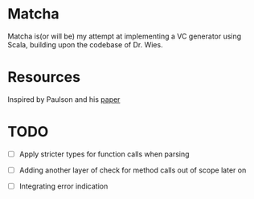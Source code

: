 # Matcha



Matcha is(or will be) my attempt at implementing a VC generator using Scala, building upon the codebase of Dr. Wies.

# Resources
Inspired by Paulson and his [paper](https://arxiv.org/ftp/cs/papers/9301/9301110.pdf)

# TODO
* [ ] Apply stricter types for function calls when parsing
* [ ] Adding another layer of check for method calls out of scope later on
* [ ] Integrating error indication 
 